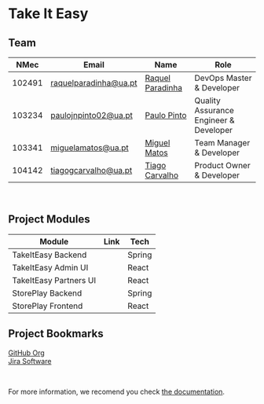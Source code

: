 # Take It Easy

## Team

| NMec   | Email                 | Name                                                   | Role                                   |
| ------ | --------------------- | ------------------------------------------------------ | -------------------------------------- |
| 102491 | raquelparadinha@ua.pt | [Raquel Paradinha](https://github.com/raquelparadinha) | DevOps Master & Developer              |
| 103234 | paulojnpinto02@ua.pt  | [Paulo Pinto](https://github.com/Pjnp5)                | Quality Assurance Engineer & Developer |
| 103341 | miguelamatos@ua.pt    | [Miguel Matos](https://github.com/mankings)            | Team Manager & Developer               |
| 104142 | tiagogcarvalho@ua.pt  | [Tiago Carvalho](https://github.com/tiagosora)         | Product Owner & Developer              |

</br >

## Project Modules
| Module                 | Link | Tech   |
|------------------------|------|--------|
| TakeItEasy Backend     |      | Spring |
| TakeItEasy Admin UI    |      | React  |
| TakeItEasy Partners UI |      | React  |
| StorePlay Backend      |      | Spring |
| StorePlay Frontend     |      | React  |


## Project Bookmarks
[GitHub Org](https://github.com/tqs-TakeItEasy)  
[Jira Software](https://mankings.atlassian.net/jira/software/projects/TIE/boards/3/roadmap?shared=&atlOrigin=eyJpIjoiMTU4ZjY0ZjI5ODU2NDdlN2JiMTJlOGQ3ZWQ2ZmU2OWYiLCJwIjoiaiJ9)

</br >

For more information, we recomend you check [the documentation](https://github.com/tqs-TakeItEasy/docs).
